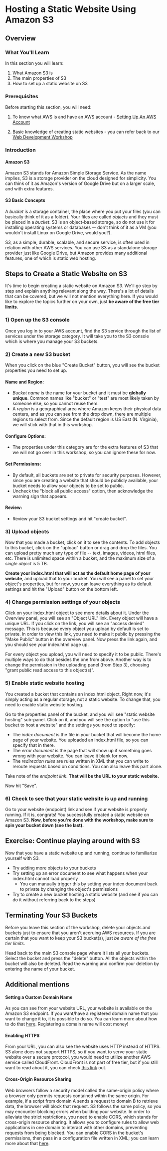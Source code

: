 # Hosting a Static Website Using Amazon S3

## Overview
### What You'll Learn

In this section you will learn:

1. What Amazon S3 is
2. The main properties of S3
3. How to set up a static website on S3

### Prerequisites

Before starting this section, you will need:

1. To know what AWS is and have an AWS account - [Setting Up An AWS Account](https://github.com/HackBinghamton/CloudComputingWorkshop/blob/master/Intro/SettingUpAWS.md)

2. Basic knowledge of creating static websites - you can refer back to our [Web Development Workshop](https://github.com/HackBinghamton/WebDevelopmentWorkshop)

### Introduction
#### Amazon S3
Amazon S3 stands for Amazon Simple Storage Service. As the name implies, S3 is a storage provider on the cloud designed for simplicity. You can think of it as Amazon's version of Google Drive but on a larger scale, and with extra features.

#### S3 Basic Concepts

A *bucket* is a storage container, the place where you put your files (you can basically think of it as a folder). Your files are called *objects* and they must be placed in a *bucket*. S3 is an object-based storage, so do not use it for installing operating systems or databases -- don't think of it as a VM (you wouldn't install Linux on Google Drive, would you?).

S3, as a simple, durable, scalable, and secure service, is often used in relation with other AWS services. You can use S3 as a standalone storage provider just like Google Drive, but Amazon provides many additional features, one of which is static web hosting.

## Steps to Create a Static Website on S3

It's time to begin creating a static website on Amazon S3. We'll go step by step and explain anything relevant along the way. There's a lot of details that can be covered, but we will not mention everything here. If you would like to explore the topics further on your own, just **be aware of the free tier limits**.

### 1) Open up the S3 console
Once you log in to your AWS account, find the S3 service through the list of services under the storage category. It will take you to the S3 console which is where you manage your S3 buckets.

### 2) Create a new S3 bucket
When you click on the blue "Create Bucket" button, you will see the bucket properties you need to set up.

#### Name and Region:
* *Bucket name* is the name for your bucket and it must be **globally unique**. Common names like "bucket" or "test" are most likely taken by someone else, so you cannot reuse them.
* A *region* is a geographical area where Amazon keeps their physical data centers, and as you can see from the drop down, there are multiple regions to select from. Since the default region is US East (N. Virginia), we will stick with that in this workshop.

#### Configure Options:
* The properties under this category are for the extra features of S3 that we will not go over in this workshop, so you can ignore these for now.

#### Set Permissions:
* By default, all buckets are set to private for security purposes. However, since you are creating a website that should be publicly available, your bucket needs to allow your objects to be set to public.
* Uncheck the "block all public access" option, then acknowledge the warning sign that appears.

#### Review:
* Review your S3 bucket settings and hit "create bucket".

### 3) Upload objects

Now that you made a bucket, click on it to see the contents. To add objects to this bucket, click on the "upload" button or drag and drop the files. You can upload pretty much any type of file -- text, images, videos, html files, etc. There is unlimited space within a bucket, and the maximum size of a *single object* is 5 TB.

**Create your index.html that will act as the default home page of your website**, and upload that to your bucket. You will see a panel to set your object's properties, but for now, you can leave everything as its default settings and hit the "Upload" button on the bottom left.

### 4) Change permission settings of your objects

Click on your index.html object to see more details about it. Under the Overview panel, you will see an "Object URL" link. Every object will have a unique URL. If you click on the link, you will see an "access denied" message. This is because every object you upload by default is set to private. In order to view this link, you need to make it public by pressing the "Make Public" button in the overview panel. Now press the link again, and you should see your index.html page up.

For every object you upload, you will need to specify it to be public. There's multiple ways to do that besides the one from above. Another way is to change the permission in the uploading panel (from Step 3), choosing "grant public read access to this object(s)".

### 5) Enable static website hosting

You created a bucket that contains an index.html object. Right now, it's simply acting as a regular storage, not a static website. To change that, you need to enable static website hosting.

Go to the properties panel of the bucket, and you will see "static website hosting" sub-panel. Click on it, and you will see the option to "use this bucket to host a website" and the settings you need to specify:

* The *index document* is the file in your bucket that will become the home page of your website. You uploaded an index.html file, so you can specify that in there.
* The *error document* is the page that will show up if something goes wrong with your website. You can leave it blank for now.
* The *redirection rules* are rules written in XML that you can write to reroute requests based on conditions. You can also leave this part alone.

Take note of the *endpoint link*. **That will be the URL to your static website.**

Now hit "Save".

### 6) Check to see that your static website is up and running

Go to your website (endpoint) link and see if your website is properly running. If it is, congrats! You successfully created a static website on Amazon S3. **Now, before you're done with the workshop, make sure to spin your bucket down (see the last).**

## Exercise: Continue playing around with S3

Now that you have a static website up and running, continue to familiarize yourself with S3.
* Try adding more objects to your buckets
* Try setting up an error document to see what happens when your index.html cannot load properly
  * You can manually trigger this by setting your index document back to private by changing the object's permissions
* Try to create a new bucket hosting a static website (and see if you can do it without referring back to the steps)

## Terminating Your S3 Buckets

Before you leave this section of the workshop, delete your objects and buckets just to ensure that you aren't accruing AWS resources. If you are certain that you want to keep your S3 bucket(s), just *be aware of the free tier limits*.

Head back to the main S3 console page where it lists all your buckets. Select the bucket and press the "delete" button. All the objects within the bucket will also be deleted. Read the warning and confirm your deletion by entering the name of your bucket.

## Additional mentions

#### Setting a Custom Domain Name

As you can see from your website URL, your website is available on the Amazon S3 endpoint. If you want/have a registered domain name that you want to change it to, it is possible to do so. You can learn more about how to do that [here](https://docs.aws.amazon.com/AmazonS3/latest/dev/website-hosting-custom-domain-walkthrough.html). Registering a domain name will cost money!

#### Enabling HTTPS

From your URL, you can also see the website uses HTTP instead of HTTPS. S3 alone does not support HTTPS, so if you want to serve your static website over a secure protocol, you would need to utilize another AWS service called CloudFront. CloudFront is not part of free tier, but if you still want to read about it, you can check [this link](https://aws.amazon.com/premiumsupport/knowledge-center/cloudfront-serve-static-website/) out.

#### Cross-Origin Resource Sharing

Web browsers follow a security model called the same-origin policy where a browser only permits requests contained within the same origin. For example, if a script from domain A sends a request to domain B to retrieve data, the browser will block that request. S3 follows the same policy, so you may encounter blocking errors when building your website. In order to alleviate the strict restrictions, you need to enable CORS, which stands for cross-origin resource sharing. It allows you to configure rules to allow web applications in one domain to interact with other domains, preventing requests from being blocked. You can enable CORS in the bucket's permissions, then pass in a configuration file written in XML; you can learn more about that [here](https://docs.aws.amazon.com/AmazonS3/latest/dev/cors.html#how-do-i-enable-cors).
